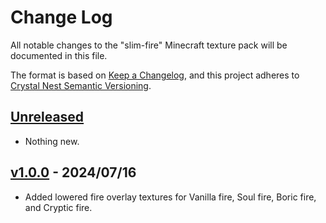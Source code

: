 # Change Log

All notable changes to the "slim-fire" Minecraft texture pack will be documented in this file.

The format is based on [Keep a Changelog](https://keepachangelog.com/en/1.0.0/),
and this project adheres to [Crystal Nest Semantic Versioning](https://crystalnest.it/#/versioning).

## [Unreleased]

- Nothing new.

## [v1.0.0] - 2024/07/16

- Added lowered fire overlay textures for Vanilla fire, Soul fire, Boric fire, and Cryptic fire.

[Unreleased]: https://github.com/crystal-nest/slim-fire
[README]: https://github.com/crystal-nest/slim-fire#readme

[v1.0.0]: https://github.com/crystal-nest/slim-fire/releases?q=1.0.0
